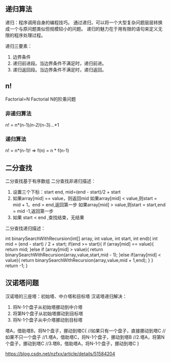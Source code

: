 ## 递归算法
递归：程序调用自身的编程技巧。
通过递归，可以将一个大型复杂问题层层转换成一个与原问题类似但规模较小的问题。
递归的魅力在于用有限的语句来定义无限的程序处理过程。

递归三要素：

1. 边界条件
2. 递归前进段。当边界条件不满足时，递归前进。
3. 递归返回段。当边界条件不满足时，递归返回。

## n!
Factorial=N Factorial N的阶乘问题

### 非递归算法
n! = n*(n-1)*(n-2)*(n-3)...*1

### 递归算法
n! = n*(n-1)! => f(n) = n * f(n-1)

## 二分查找
二分查找基于有序数组
二分查找非递归描述：

1. 设置三个下标：start end, mid=(end - start)/2 + start
2. 如果array[mid] == value，则返回mid
   如果array[mid] < value,则start = mid + 1，end = end,返回第一步
   如果array[mid] > value,则start = start,end = mid -1,返回第一步
3. 如果 start < end ,查找结束，无结果

二分查找递归描述：

int binarySearchWithRecursion(int[] array, int value, int start, int end){
    int mid = (end - start) / 2 + start;
    if(end >= start){
        if (array[mid] == value){
            return mid;
        }else if (array[mid] > value){
            return binarySearchWithRecursion(array,value,start,mid - 1);
        }else if(array[mid] < value){
            return binarySearchWithRecursion(array,value,mid + 1,end);
        }
    }
    return -1;
}

## 汉诺塔问题
汉诺塔的三座塔：初始塔、中介塔和目标塔
汉诺塔递归解决：

1. 将N-1个盘子从初始塔挪动到中介塔
2. 将第N个盘子从初始塔挪动到目标塔
3. 将N-1个盘子从中介塔挪动到目标塔

塔A，借助塔B，将N个盘子，挪动到塔C{
    //如果只有一个盘子，直接挪动到塔C
    //如果不只一个盘子
        //1.塔A，借助塔C，将N-1个盘子，挪动到塔B
        //2.塔A，将第N个盘子，挪动到塔C
        //3.塔B，借助塔A，将N-1个盘子，挪动到塔C
}

https://blog.csdn.net/nzfxx/article/details/51584204